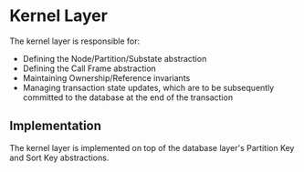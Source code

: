 # Kernel Layer

The kernel layer is responsible for:
* Defining the Node/Partition/Substate abstraction
* Defining the Call Frame abstraction
* Maintaining Ownership/Reference invariants
* Managing transaction state updates, which are to be subsequently committed to the
  database at the end of the transaction

## Implementation

The kernel layer is implemented on top of the database layer's Partition Key and Sort Key
abstractions.